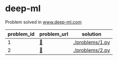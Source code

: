 # deep-ml  
Problem solved in www.deep-ml.com

|problem_id|              problem_url              |             solution             |  
|----------|---------------------------------------|----------------------------------|  
|     1    |[🔗](https://www.deep-ml.com/problems/1)|[./problems/1.py](./problems/1.py)|  
|     2    |[🔗](https://www.deep-ml.com/problems/2)|[./problems/2.py](./problems/2.py)|